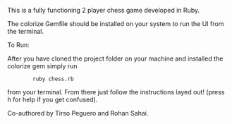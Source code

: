 This is a fully functioning 2 player chess game developed in Ruby.

The colorize Gemfile should be installed on your system to run the UI from the terminal. 

To Run:

After you have cloned the project folder on your machine and installed the colorize gem simply run
			
			ruby chess.rb

from your terminal. From there just follow the instructions layed out! (press h for help if you get confused).

Co-authored by Tirso Peguero and Rohan Sahai.